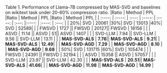 Table 1. Performance of Llama-7B compressed by MAS-SVD and baselines on wikitext task under 20-60% compression ratio.
|Ratio | Method | PPL |Ratio | Method | PPL |Ratio | Method | PPL |
| :----: | :----: | :---: | :----: | :----: | :---: |:----: | :----: | :---: |
| 20%| SVD | 20061 |30%| SVD | 13013 |40%| SVD | 52589|
| | FWSVD | 1727 || FWSVD | 20127|| FWSVD | 18156 |
| | ASVD | 11.14 || ASVD | 51|| ASVD | 1407 |
| | SVD-LLM | 7.94 || SVD-LLM | 9.56 || SVD-LLM | 13.11 |
| | **MAS-SVD-ALS** | **7.76**|| **MAS-SVD-ALS** | **9.21**| | **MAS-SVD-ALS** | **12.49**|
| | **MAS-SVD-AGD** | **7.29** | | **MAS-SVD-AGD** | **8.10** | | **MAS-SVD-AGD** | **9.68** |
| 50%| SVD | 131715 |60%| SVD | 105474 |
| | FWSVD | 24391 || FWSVD | 32194 |
| | ASVD | 15358 || ASVD | 57057 |
| | SVD-LLM | 23.97 || SVD-LLM | 42.30 |
| | **MAS-SVD-ALS** | **20.51**|| **MAS-SVD-ALS** | **41.66**|
| | **MAS-SVD-AGD** | **11.98** || **MAS-SVD-AGD** | **14.99** |
